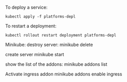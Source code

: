 To deploy a service: 
```
kubectl apply -f platforms-depl
```

To restart a deployment: 
```
kubectl rollout restart deployment platforms-depl
```


Minikube: 
destroy server:
minikube delete

create server
minikube start

show the list of the addons:
minikube addons list

Activate ingress addon 
minikube addons enable ingress


